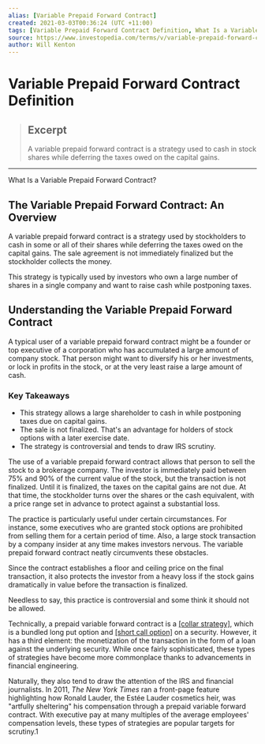 ```yaml
---
alias: [Variable Prepaid Forward Contract]
created: 2021-03-03T00:36:24 (UTC +11:00)
tags: [Variable Prepaid Forward Contract Definition, What Is a Variable Prepaid Forward Contract?]
source: https://www.investopedia.com/terms/v/variable-prepaid-forward-contracts.asp
author: Will Kenton
---
```


# Variable Prepaid Forward Contract Definition

> ## Excerpt
> A variable prepaid forward contract is a strategy used to cash in stock shares while deferring the taxes owed on the capital gains.

---

What Is a Variable Prepaid Forward Contract?
## The Variable Prepaid Forward Contract: An Overview

A variable prepaid forward contract is a strategy used by stockholders to cash in some or all of their shares while deferring the taxes owed on the capital gains. The sale agreement is not immediately finalized but the stockholder collects the money.

This strategy is typically used by investors who own a large number of shares in a single company and want to raise cash while postponing taxes.

## Understanding the Variable Prepaid Forward Contract

A typical user of a variable prepaid forward contract might be a founder or top executive of a corporation who has accumulated a large amount of company stock. That person might want to diversify his or her investments, or lock in profits in the stock, or at the very least raise a large amount of cash.

### Key Takeaways

-   This strategy allows a large shareholder to cash in while postponing taxes due on capital gains.
-   The sale is not finalized. That's an advantage for holders of stock options with a later exercise date.
-   The strategy is controversial and tends to draw IRS scrutiny.

The use of a variable prepaid forward contract allows that person to sell the stock to a brokerage company. The investor is immediately paid between 75% and 90% of the current value of the stock, but the transaction is not finalized. Until it is finalized, the taxes on the capital gains are not due. At that time, the stockholder turns over the shares or the cash equivalent, with a price range set in advance to protect against a substantial loss.

The practice is particularly useful under certain circumstances. For instance, some executives who are granted stock options are prohibited from selling them for a certain period of time. Also, a large stock transaction by a company insider at any time makes investors nervous. The variable prepaid forward contract neatly circumvents these obstacles.

Since the contract establishes a floor and ceiling price on the final transaction, it also protects the investor from a heavy loss if the stock gains dramatically in value before the transaction is finalized.

Needless to say, this practice is controversial and some think it should not be allowed.

Technically, a prepaid variable forward contract is a [[collar strategy]](https://www.investopedia.com/terms/c/collar.asp), which is a bundled long put option and [[short call option]](https://www.investopedia.com/terms/s/short-call.asp) on a security. However, it has a third element: the monetization of the transaction in the form of a loan against the underlying security. While once fairly sophisticated, these types of strategies have become more commonplace thanks to advancements in financial engineering.

Naturally, they also tend to draw the attention of the IRS and financial journalists. In 2011, _The New York Times_ ran a front-page feature highlighting how Ronald Lauder, the Estée Lauder cosmetics heir, was "artfully sheltering" his compensation through a prepaid variable forward contract. With executive pay at many multiples of the average employees' compensation levels, these types of strategies are popular targets for scrutiny.1
